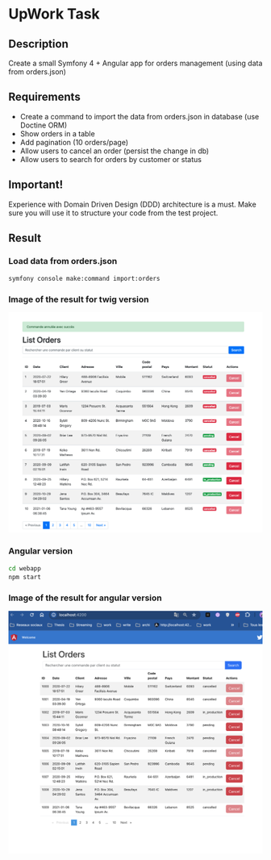 # UpWork Task

## Description 
Create a small Symfony 4 + Angular app for orders management (using data from orders.json)

## Requirements
- Create a command to import the data from orders.json in database (use Doctine ORM)
- Show orders in a table
- Add pagination (10 orders/page)
- Allow users to cancel an order (persist the change in db)
- Allow users to search for orders by customer or status

## Important!
Experience with Domain Driven Design (DDD) architecture is a must.
Make sure you will use it to structure your code from the test project.


## Result

### Load data from orders.json
```bash
symfony console make:command import:orders
```

### Image of the result for twig version
![Image of the twig result](fig.png)

### Angular version
```bash
cd webapp
npm start
```

### Image of the result for angular version
![Image of the result](ang.png)